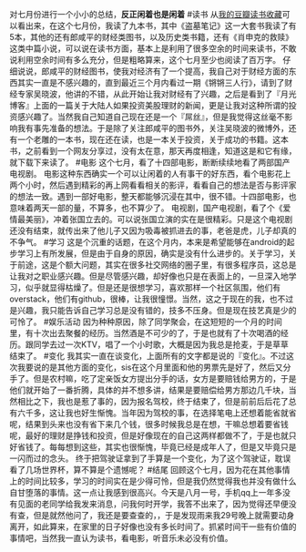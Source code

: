 对七月份进行一个小小的总结，**反正闲着也是闲着**
#读书
从[我的豆瓣读书收藏](http://book.douban.com/people/71828508/collect)可以看出来，在这个七月份，我读了九本书，其中《盗墓笔记》这一大套书我读了有5本，其他的还有郎咸平的财经类图书，以及历史类书籍，还有《肖申克的救赎》这类中篇小说，可以说在读书方面，基本上是利用了很多空余的时间来读书，不敢说利用空余时间有多么充分，但是粗略算来，这个七月至少也阅读了百万字。
仔细说说，郎咸平的财经图书，使我对经济有了一个提高，我自己对于财经方面的东西其实一直是不感兴趣的，直到最近三个月内看过一期《锵锵三人行》，请到了财经专家吴晓波，他讲的不错，从此开始让我对财经有了兴趣，之后是看到了『月光博客』上面的一篇关于大陆人如果投资美股理财的新闻，更是让我对这种所谓的投资感兴趣了。当然我自己知道自己现在还是一个『屌丝』，但是我觉得这丝毫不影响我有事先准备的想法。于是除了关注郎咸平的图书外，关注吴晓波的微博外，还有一个老雕的一本书，现在还在读，也是一本关于投资，关于成功的书籍。这本书，之前看到一个网友分享过，没有太在意，那天再度相逢，知道这是和它有缘，就下载下来读了。
#电影
这个七月，看了十四部电影，断断续续地看了两部国产电视剧。
电影这种东西确实一个可以让闲着的人有事干的好东西，看个电影花上两个小时，然后遇到精彩的再上网看看相关的影评，看看自己的想法是否与影评家的想法一致。遇到一部好电影，整天都能够沉浸在其中，很不错。十四部电影，也意味着两天一部的量，不算多，也不算少了。
电视剧，国产电视剧，看了个《爱情最美丽》，冲着张国立去的。可以说张国立演的实在是很精彩。只是这个电视剧还没有结束，就传出来了他儿子又因为吸毒被抓进去的事，老爸是虎，儿子却真的不争气。
#学习
这是个沉重的话题，在这个月内，本来是希望能够在android的起步学习上有所发展，但是由于自身的原因，确实是没有什么进步的。关于学习，关于前途，这是个额大问题，其实在很多社交网络的圈子里，有很多程序员，这总是让我对之职业感兴趣。但是尽管感兴趣，却好像也只是在表面上的，一旦深入地学习，似乎就显得枯燥了。但是还是很想学习，喜欢那样一个社区氛围，他们有overstack，他们有github，很棒，让我很憧憬。当然，这之于现在的我，也不过是兴趣，我只能告诉自己学习总是没有错的，技多不压身。但是现在技艺真是少的可怜了。
#娱乐活动
因为种种原因，除了同学聚会，在这短短的一个月的时间里，有十次出去聚餐的经历。当然酒是不可少的了，于是也就有了十次喝酒的经历。跟同学去过一次KTV，唱了一个小时歌，大概是因为我总是抢麦，于是草草结束了。
#变化
我其实一直在谈变化，上面所有的文字都是说的『变化』。不过这次我要说的是其他方面的变化，sis在这个月里面和他的男票先是好了，然后又分手了。但是农村嘛，吃了定亲饭女方提出分手的话，女方是要赔钱给男方的，于是他们就开始了一番折腾，具体的并不想多讲，结果是要赔偿给男方那边几千块，当然相比之下，我也是惹了事的，因为报名驾校，终于结束了，但是前前后后花了总有六千多，这让我也好生惭愧。当年因为驾校的事，在选择笔电上还想着能省就省呢，结果到头来也没有省下来几个钱，很多时候我总是在想，干嘛总想着要省钱呢，最好的理财是挣钱和投资，但是好像现在的自己这两样都做不了，于是也就只好省钱了。每每想到这些，其实也很惭愧，毕竟已经是成年人了，但是又毕竟只是一闪而过的念头。
终于把驾驶证拿到了手算是一个变化，为了这个驾驶证，耽误看了几场世界杯，算不算是个遗憾呢？
#结尾
回顾这个七月，因为花在其他事情上的时间比较多，学习的时间实在是少得可怜，但是我仍然觉得我也并没有做什么自甘堕落的事情。这一点让我感到很高兴。今天是八月一号，手机qq上一年多没有见面的老同学给我发来消息，问我何时开学，我答不出来了，因为觉得还早便没有查，但是就然他问了，我还是要查查的，，于是发现雨来我29号晚上就需要动身离开，如此算来，在家里的日子好像也没有多长时间了。抓紧时间干一些有价值的事情吧，当然我一直认为读书，看电影，听音乐未必没有价值。
